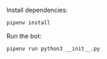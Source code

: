 Install dependencies:

```sh
pipenv install
```

Run the bot:

```sh
pipenv run python3 __init__.py
```